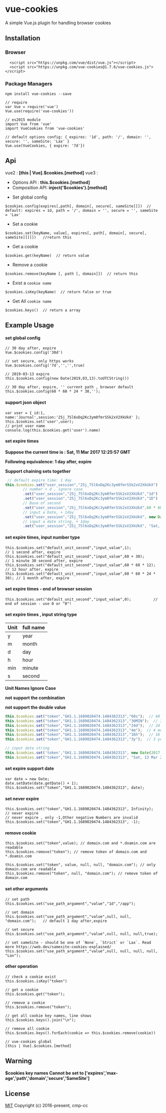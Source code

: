 # vue-cookies

A simple Vue.js plugin for handling browser cookies

## Installation

### Browser
```
  <script src="https://unpkg.com/vue/dist/vue.js"></script>
  <script src="https://unpkg.com/vue-cookies@1.7.6/vue-cookies.js"></script>
```
### Package Managers
```
npm install vue-cookies --save

// require
var Vue = require('vue')
Vue.use(require('vue-cookies'))

// es2015 module
import Vue from 'vue'
import VueCookies from 'vue-cookies'

// default options config: { expires: '1d', path: '/', domain: '', secure: '', sameSite: 'Lax' }
Vue.use(VueCookies, { expire: '7d'})

```

## Api

vue2 : **[this | Vue].$cookies.[method]**
vue3 :
- Options API : **this.$cookies.[method]**
- Composition API: **inject('$cookies').[method]**

* Set global config
```
$cookies.config(expires[,path[, domain[, secure[, sameSite]]])  // default: expires = 1d, path = '/', domain = '', secure = '', sameSite = 'Lax'
```

* Set a cookie
```
$cookies.set(keyName, value[, expires[, path[, domain[, secure[, sameSite]]]]])   //return this
```
* Get a cookie
```
$cookies.get(keyName)  // return value                             
```
* Remove a cookie
```
$cookies.remove(keyName [, path [, domain]])  // return this
```
* Exist a `cookie name`
```
$cookies.isKey(keyName)  // return false or true
```
* Get All `cookie name`
```
$cookies.keys()  // return a array
```

## Example Usage

#### set global config
```
// 30 day after, expire
Vue.$cookies.config('30d')

// set secure, only https works
Vue.$cookies.config('7d','','',true)

// 2019-03-13 expire
this.$cookies.config(new Date(2019,03,13).toUTCString())

// 30 day after, expire, '' current path , browser default
this.$cookies.config(60 * 60 * 24 * 30,'');

```

#### support json object
```
var user = { id:1, name:'Journal',session:'25j_7Sl6xDq2Kc3ym0fmrSSk2xV2XkUkX' };
this.$cookies.set('user',user);
// print user name
console.log(this.$cookies.get('user').name)
```

#### set expire times
**Suppose the current time is : Sat, 11 Mar 2017 12:25:57 GMT**

**Following equivalence: 1 day after, expire**

**Support chaining sets together**
``` javascript
 // default expire time: 1 day
this.$cookies.set("user_session","25j_7Sl6xDq2Kc3ym0fmrSSk2xV2XkUkX")
        // number + d , ignore case
        .set("user_session","25j_7Sl6xDq2Kc3ym0fmrSSk2xV2XkUkX","1d")
        .set("user_session","25j_7Sl6xDq2Kc3ym0fmrSSk2xV2XkUkX","1D")
        // Base of second
        .set("user_session","25j_7Sl6xDq2Kc3ym0fmrSSk2xV2XkUkX",60 * 60 * 24)
        // input a Date, + 1day
        .set("user_session","25j_7Sl6xDq2Kc3ym0fmrSSk2xV2XkUkX", new Date(2017, 03, 12))
        // input a date string, + 1day
        .set("user_session","25j_7Sl6xDq2Kc3ym0fmrSSk2xV2XkUkX", "Sat, 13 Mar 2017 12:25:57 GMT")
```
#### set expire times, input number type

```
this.$cookies.set("default_unit_second","input_value",1);            // 1 second after, expire
this.$cookies.set("default_unit_second","input_value",60 + 30);      // 1 minute 30 second after, expire
this.$cookies.set("default_unit_second","input_value",60 * 60 * 12); // 12 hour after, expire
this.$cookies.set("default_unit_second","input_value",60 * 60 * 24 * 30); // 1 month after, expire
```

#### set expire times - end of browser session

```
this.$cookies.set("default_unit_second","input_value",0);          // end of session - use 0 or "0"!
```


#### set expire times , input string type

| Unit   | full name |
| ----------- | ----------- |
| y           |  year       |
| m           |  month      |
| d           |  day        |
| h           |  hour       |
| min         |  minute     |
| s           |  second     |

**Unit Names Ignore Case**

**not support the combination**

**not support the double value**

```javascript
this.$cookies.set("token","GH1.1.1689020474.1484362313","60s");  // 60 second after, expire
this.$cookies.set("token","GH1.1.1689020474.1484362313","30MIN");  // 30 minute after, expire, ignore case
this.$cookies.set("token","GH1.1.1689020474.1484362313","24d");  // 24 day after, expire
this.$cookies.set("token","GH1.1.1689020474.1484362313","4m");  // 4 month after, expire
this.$cookies.set("token","GH1.1.1689020474.1484362313","16h");  // 16 hour after, expire
this.$cookies.set("token","GH1.1.1689020474.1484362313","3y");  // 3 year after, expire

// input date string 
this.$cookies.set('token',"GH1.1.1689020474.1484362313", new Date(2017,3,13).toUTCString());
this.$cookies.set("token","GH1.1.1689020474.1484362313", "Sat, 13 Mar 2017 12:25:57 GMT ");
```

#### set expire support date
```
var date = new Date;
date.setDate(date.getDate() + 1);
this.$cookies.set("token","GH1.1.1689020474.1484362313", date);
```

#### set never expire
```
this.$cookies.set("token","GH1.1.1689020474.1484362313", Infinity);  // never expire
// never expire , only -1,Other negative Numbers are invalid
this.$cookies.set("token","GH1.1.1689020474.1484362313", -1); 
```

#### remove cookie
```
this.$cookies.set("token",value); // domain.com and *.doamin.com are readable
this.$cookies.remove("token"); // remove token of domain.com and *.doamin.com 

this.$cookies.set("token", value, null, null, "domain.com"); // only domain.com are readable
this.$cookies.remove("token", null, "domain.com"); // remove token of domain.com 
```

#### set other arguments
```
// set path
this.$cookies.set("use_path_argument","value","1d","/app");  

// set domain
this.$cookies.set("use_path_argument","value",null, null, "domain.com");   // default 1 day after,expire

// set secure
this.$cookies.set("use_path_argument","value",null, null, null,true);

// set sameSite - should be one of `None`, `Strict` or `Lax`. Read more https://web.dev/samesite-cookies-explained/
this.$cookies.set("use_path_argument","value",null, null, null, null, "Lax");
```

#### other operation
```
// check a cookie exist
this.$cookies.isKey("token")

// get a cookie
this.$cookies.get("token");

// remove a cookie
this.$cookies.remove("token");

// get all cookie key names, line shows
this.$cookies.keys().join("\n"); 

// remove all cookie
this.$cookies.keys().forEach(cookie => this.$cookies.remove(cookie))

// vue-cookies global
[this | Vue].$cookies.[method] 

```


## Warning

**$cookies key names Cannot be set to ['expires','max-age','path','domain','secure','SameSite']**


## License

[MIT](http://opensource.org/licenses/MIT)
Copyright (c) 2016-present, cmp-cc
